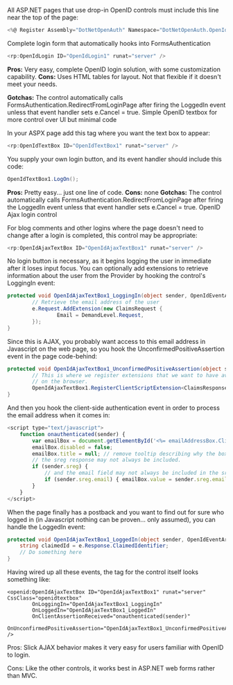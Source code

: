 All ASP.NET pages that use drop-in OpenID controls must include this line near the top of the page:

```c#
<%@ Register Assembly="DotNetOpenAuth" Namespace="DotNetOpenAuth.OpenId.RelyingParty" TagPrefix="rp" %>
```

Complete login form that automatically hooks into FormsAuthentication

```c#
<rp:OpenIdLogin ID="OpenIdLogin1" runat="server" />
```

**Pros:** Very easy, complete OpenID login solution, with some customization capability.
**Cons:** Uses HTML tables for layout. Not that flexible if it doesn't meet your needs.

**Gotchas:** The control automatically calls FormsAuthentication.RedirectFromLoginPage after firing the LoggedIn event unless that event handler sets e.Cancel = true.
Simple OpenID textbox for more control over UI but minimal code

In your ASPX page add this tag where you want the text box to appear:

```c#
<rp:OpenIdTextBox ID="OpenIdTextBox1" runat="server" />
```

You supply your own login button, and its event handler should include this code:

```c#
OpenIdTextBox1.LogOn();
```

**Pros:** Pretty easy... just one line of code.
**Cons:** none
**Gotchas:** The control automatically calls FormsAuthentication.RedirectFromLoginPage after firing the LoggedIn event unless that event handler sets e.Cancel = true.
OpenID Ajax login control

For blog comments and other logins where the page doesn't need to change after a login is completed, this control may be appropriate:

```c#
<rp:OpenIdAjaxTextBox ID="OpenIdAjaxTextBox1" runat="server" />
```

No login button is necessary, as it begins logging the user in immediate after it loses input focus. You can optionally add extensions to retrieve information about the user from the Provider by hooking the control's LoggingIn event:

```c#
protected void OpenIdAjaxTextBox1_LoggingIn(object sender, OpenIdEventArgs e) {
        // Retrieve the email address of the user
        e.Request.AddExtension(new ClaimsRequest {
                Email = DemandLevel.Request,
        });
}
```

Since this is AJAX, you probably want access to this email address in Javascript on the web page, so you hook the UnconfirmedPositiveAssertion event in the page code-behind:

```c#
protected void OpenIdAjaxTextBox1_UnconfirmedPositiveAssertion(object sender, OpenIdEventArgs e) {
        // This is where we register extensions that we want to have available in javascript
        // on the browser.
        OpenIdAjaxTextBox1.RegisterClientScriptExtension<ClaimsResponse>("sreg");
}
```

And then you hook the client-side authentication event in order to process the email address when it comes in:

```javascript
<script type="text/javascript">
	function onauthenticated(sender) {
		var emailBox = document.getElementById('<%= emailAddressBox.ClientID %>');
		emailBox.disabled = false;
		emailBox.title = null; // remove tooltip describing why the box was disabled.
		// the sreg response may not always be included.
		if (sender.sreg) {
			// and the email field may not always be included in the sreg response.
			if (sender.sreg.email) { emailBox.value = sender.sreg.email; }
		}
	}
</script>
```

When the page finally has a postback and you want to find out for sure who logged in (in Javascript nothing can be proven... only assumed), you can handle the LoggedIn event:

```c#
protected void OpenIdAjaxTextBox1_LoggedIn(object sender, OpenIdEventArgs e) {
	string claimedId = e.Response.ClaimedIdentifier;
	// Do something here
}
```

Having wired up all these events, the tag for the control itself looks something like:

```aspnet
<openid:OpenIdAjaxTextBox ID="OpenIdAjaxTextBox1" runat="server" CssClass="openidtextbox"
        OnLoggingIn="OpenIdAjaxTextBox1_LoggingIn"
        OnLoggedIn="OpenIdAjaxTextBox1_LoggedIn"
        OnClientAssertionReceived="onauthenticated(sender)"
        OnUnconfirmedPositiveAssertion="OpenIdAjaxTextBox1_UnconfirmedPositiveAssertion" />
```

Pros: Slick AJAX behavior makes it very easy for users familiar with OpenID to login.

Cons: Like the other controls, it works best in ASP.NET web forms rather than MVC.